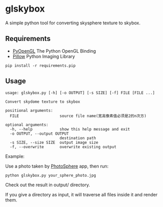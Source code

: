 # glskybox

A simple python tool for converting skysphere texture to skybox.

## Requirements

* [PyOpenGL](http://pyopengl.sourceforge.net/) The Python OpenGL Binding
* [Pillow](https://pypi.python.org/pypi/Pillow) Python Imaging Library

`pip install -r requirements.pip`

## Usage

    usage: glskybox.py [-h] [-o OUTPUT] [-s SIZE] [-f] FILE [FILE ...]
    
    Convert skydome texture to skybox
    
    positional arguments:
      FILE                  source file name(宽高像素值必须是2的n次方)
    
    optional arguments:
      -h, --help            show this help message and exit
      -o OUTPUT, --output OUTPUT
                            destination path
      -s SIZE, --size SIZE  output image size
      -f, --overwrite       overwrite existing output

Example:

Use a photo taken by [PhotoSphere](https://www.google.com/maps/streetview/publish/) app, then run:

`python glskybox.py your_sphere_photo.jpg`

Check out the result in output/ directory.

If you give a directory as input, it will traverse all files inside it and render them.
